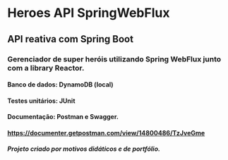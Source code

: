 # Heroes API SpringWebFlux

## API reativa com Spring Boot

### Gerenciador de super heróis utilizando Spring WebFlux junto com a library Reactor.
#### Banco de dados: DynamoDB (local)
#### Testes unitários: JUnit
#### Documentação: Postman e Swagger.

#### https://documenter.getpostman.com/view/14800486/TzJveGme
##### Projeto criado por motivos didáticos e de portfólio. 
